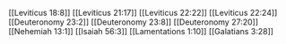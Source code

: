 [[Leviticus 18:8]]
[[Leviticus 21:17]]
[[Leviticus 22:22]]
[[Leviticus 22:24]]
[[Deuteronomy 23:2]]
[[Deuteronomy 23:8]]
[[Deuteronomy 27:20]]
[[Nehemiah 13:1]]
[[Isaiah 56:3]]
[[Lamentations 1:10]]
[[Galatians 3:28]]
